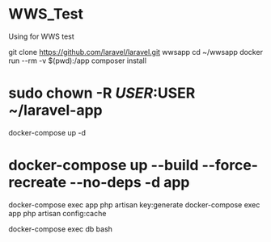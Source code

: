 # WWS_Test
Using for WWS test

git clone https://github.com/laravel/laravel.git wwsapp
cd ~/wwsapp
docker run --rm -v $(pwd):/app composer install
# sudo chown -R $USER:$USER ~/laravel-app


docker-compose up -d 
# docker-compose up --build --force-recreate --no-deps -d app


docker-compose exec app php artisan key:generate
docker-compose exec app php artisan config:cache

docker-compose exec db bash